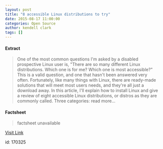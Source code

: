 ```yaml
---
layout: post
title: "8 accessible Linux distributions to try"
date: 2015-08-17 11:00:00
categories: Open Source
author: kendell clark
tags: []
---
```



#### Extract
>One of the most common questions I'm asked by a disabled prospective Linux user is, "There are so many different Linux distributions. Which one is for me? Which one is most accessible?" This is a valid question, and one that hasn't been answered very often. Fortunately, like many things with Linux, there are ready-made solutions that will meet most users needs, and they're all just a download away. In this article, I'll explain how to install Linux and give a review of eight accessible Linux distributions, or distros as they are commonly called. Three categories: read more...

#### Factsheet
>factsheet unavailable

[Visit Link](http://opensource.com/life/15/8/accessibility-linux-blind-disabled)

id:  170325
